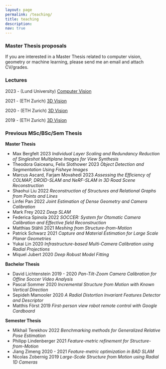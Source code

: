 ```yaml
---
layout: page
permalink: /teaching/
title: teaching
description:
nav: true
---
```


### Master Thesis proposals
If you are interested in a Master Thesis related to computer vision, geometry or machine learning, please send me an email and attach CV/grades.


### Lectures
2023 - (Lund University) [Computer Vision](https://kurser.lth.se/lot/course/FMAN95)

2021 - (ETH Zurich) [3D Vision](https://www.cvg.ethz.ch/teaching/3dvision/2021/index.php)

2020 - (ETH Zurich) [3D Vision](https://www.cvg.ethz.ch/teaching/3dvision/2020/index.php)

2019 - (ETH Zurich) [3D Vision](https://www.cvg.ethz.ch/teaching/3dvision/2019/index.php)

### Previous MSc/BSc/Sem Thesis
**Master Thesis**
- Max Bergfelt 2023 *Individual Layer Scaling and Redundancy Reduction of Singleshot Multiplane Images for View Synthesis*
- Theodora Gaiceanu, Felix Slothower 2023 *Object Detection and Segmentation Using Fisheye Images*
- Marcus Ascard, Farjam Movahedi 2023 *Assessing the Efficiency of COLMAP, DROID-SLAM and NeRF-SLAM in 3D Road Scene Reconstruction*
- Shaohui Liu 2022 *Reconstruction of Structures and Relational Graphs from Points and Lines*
- Linfei Pan 2022 *Joint Estimation of Dense Geometry and Camera Calibration*
- Mark Frey 2022
*Deep SLAM*
- Federica Spinola 2022
*SOCCER: System for Otomatic Camera Calibration and Effective field Reconstruction*
- Matthias Stähli 2021
*Meshing from Structure-from-Motion*
- Patrick Schwarz 2021
*Capture and Material Estimation for Large Scale Planar Geometries*
- Yukai Lin 2020
*Infrastructure-based Multi-Camera Calibration using Radial Projections*
- Miquel Jubert 2020
*Deep Robust Model Fitting*

**Bachelor Thesis**

- David Lichtenstein 2019 - 2020
*Pan-Tilt-Zoom Camera Calibration for Offine Soccer Video Analysis*
- Pascal Sommer 2020
*Incremental Structure from Motion with Known Vertical Direction*
- Sepideh Mamooler 2020
*A Radial Distortion Invariant Features Detector and Descriptor*
- Matthis Först 2019
*First-person view robot remote control with Google Cardboard*

**Semester Thesis**
- Mikhail Terekhov 2022
*Benchmarking methods for Generalized Relative Pose Estimation*
- Philipp Lindenberger 2021
*Feature-metric refinement for Structure-from-Motion*
- Jiang Zimeng 2020 - 2021
*Feature-metric optimization in BAD SLAM*
- Nicolas Zobernig 2019
*Large-Scale Structure from Motion using Radial 1D Cameras*
